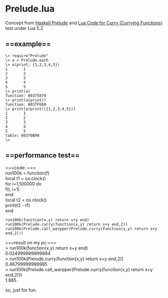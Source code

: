 Prelude.lua
===========
Concept from [Haskell Prelude](http://www.haskell.org/ghc/docs/latest/html/libraries/base/Prelude.html) and [Lua Code for Curry (Currying Functions)](http://tinylittlelife.org/?p=249)
test under Lua 5.2
## ==example==
    \> require"Prelude"   
    \> a = Prelude.each   
    \> a(print, {1,2,3,4,5})   
    1       1   
    2       2   
    3       3   
    4       4   
    5       5   
    \> print(a)   
    function: 00375870   
    \> print(a(print))   
    function: 0037FE60   
    \> print(a(print)({1,2,3,4,5}))   
    1       1   
    2       2   
    3       3   
    4       4   
    5       5   
    table: 00370B90   
    \>   
  
## ==performance test==
===code: ===  
    run100k = function(f)   
    local t1 = os.clock()   
    for i=1,100000 do   
      f(i, i+1)   
    end   
    local t2 = os.clock()   
    print(t2 - t1)   
    end   
    
    run100k(function(x,y) return x+y end)   
    run100k(Prelude.curry(function(x,y) return x+y end,2))   
    run100k(Prelude.call_warpper(Prelude.curry(function(x,y) return x+y end,2)))   
  
 ===result on my pc:===  
    \> run100k(function(x,y) return x+y end)   
    0.024999999999864   
    \> run100k(Prelude.curry(function(x,y) return x+y end,2))   
    0.46799999999985   
    \> run100k(Prelude.call_warpper(Prelude.curry(function(x,y) return x+y end,2)))   
    1.885   
  
  so, just for fun.